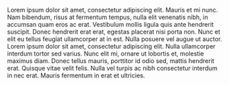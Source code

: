 Lorem ipsum dolor sit amet, consectetur adipiscing elit. Mauris et mi nunc. Nam bibendum, risus at fermentum tempus, nulla elit venenatis nibh, in accumsan quam eros ac erat. Vestibulum mollis ligula quis ante hendrerit suscipit. Donec hendrerit erat erat, egestas placerat nisi porta non. Nunc et elit eu tellus feugiat ullamcorper at in est. Nulla posuere vel augue ut auctor. Lorem ipsum dolor sit amet, consectetur adipiscing elit. Nulla ullamcorper interdum tortor sed varius. Nunc elit mi, ornare ut lobortis et, molestie maximus diam. Donec tellus mauris, porttitor id odio sed, mattis hendrerit erat. Quisque vitae velit felis. Nulla vel turpis ac nibh consectetur interdum in nec erat. Mauris fermentum in erat et ultricies.
